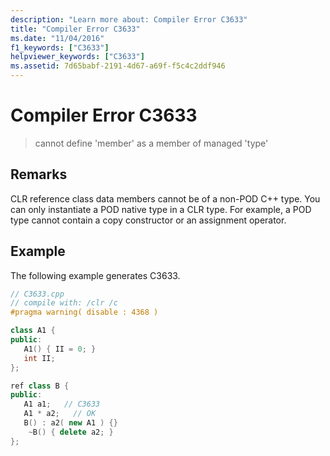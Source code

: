 ```yaml
---
description: "Learn more about: Compiler Error C3633"
title: "Compiler Error C3633"
ms.date: "11/04/2016"
f1_keywords: ["C3633"]
helpviewer_keywords: ["C3633"]
ms.assetid: 7d65babf-2191-4d67-a69f-f5c4c2ddf946
---
```

# Compiler Error C3633

> cannot define 'member' as a member of managed 'type'

## Remarks

CLR reference class data members cannot be of a non-POD C++ type.  You can only instantiate a POD native type in a CLR type.  For example, a POD type cannot contain a copy constructor or an assignment operator.

## Example

The following example generates C3633.

```cpp
// C3633.cpp
// compile with: /clr /c
#pragma warning( disable : 4368 )

class A1 {
public:
   A1() { II = 0; }
   int II;
};

ref class B {
public:
   A1 a1;   // C3633
   A1 * a2;   // OK
   B() : a2( new A1 ) {}
    ~B() { delete a2; }
};
```
